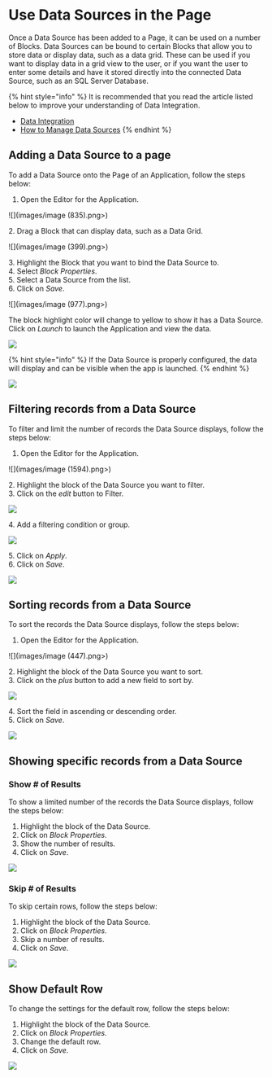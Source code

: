 # Use Data Sources in the Page

Once a Data Source has been added to a Page, it can be used on a number of Blocks. Data Sources can be bound to certain Blocks that allow you to store data or display data, such as a data grid. These can be used if you want to display data in a grid view to the user, or if you want the user to enter some details and have it stored directly into the connected Data Source, such as an SQL Server Database.

{% hint style="info" %}
It is recommended that you read the article listed below to improve your understanding of Data Integration.

* [Data Integration](../../concepts/application/data-integration.md)
* [How to Manage Data Sources](manage-data-sources.md)
{% endhint %}

## Adding a Data Source to a page

To add a Data Source onto the Page of an Application, follow the steps below:

1. Open the Editor for the Application.

![](images/image (835).png>)

&#x20;   2\. Drag a Block that can display data, such as a Data Grid.

![](images/image (399).png>)

&#x20;   3\. Highlight the Block that you want to bind the Data Source to.\
&#x20;   4\. Select _Block Properties_.\
&#x20;   5\. Select a Data Source from the list.\
&#x20;   6\. Click on _Save_.

![](images/image (977).png>)

The block highlight color will change to yellow to show it has a Data Source. Click on _Launch_ to launch the Application and view the data.

![](images/_4.png)

{% hint style="info" %}
If the Data Source is properly configured, the data will display and can be visible when the app is launched.
{% endhint %}

![](images/_5.png)

## Filtering records from a Data Source

To filter and limit the number of records the Data Source displays, follow the steps below:

1. Open the Editor for the Application.

![](images/image (1594).png>)

&#x20;   2\. Highlight the block of the Data Source you want to filter.\
&#x20;   3\. Click on the _edit_ button to Filter.

![](images/_7.png)

&#x20;   4\. Add a filtering condition or group.

![](images/_8.png)

&#x20;   5\. Click on _Apply_.\
&#x20;   6\. Click on _Save_.

![](images/_9.png)

## Sorting records from a Data Source

To sort the records the Data Source displays, follow the steps below:

1. Open the Editor for the Application.

![](images/image (447).png>)

&#x20;   2\. Highlight the block of the Data Source you want to sort.\
&#x20;   3\. Click on the _plus_ button to add a new field to sort by.

![](images/_11.png)

&#x20;   4\. Sort the field in ascending or descending order.\
&#x20;   5\. Click on _Save_.

![](images/_12.png)

## Showing specific records from a Data Source

### Show # of Results

To show a limited number of the records the Data Source displays, follow the steps below:

1. Highlight the block of the Data Source.
2. Click on _Block Properties_.
3. Show the number of results.
4. Click on _Save_.

![](images/_13.png)

### Skip # of Results

To skip certain rows, follow the steps below:

1. Highlight the block of the Data Source.
2. Click on _Block Properties_.
3. Skip a number of results.
4. Click on _Save_.

![](images/_14.png)

## Show Default Row

To change the settings for the default row, follow the steps below:

1. Highlight the block of the Data Source.
2. Click on _Block Properties_.
3. Change the default row.
4. Click on _Save_.

![](images/_15.png)


